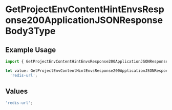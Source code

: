 # GetProjectEnvContentHintEnvsResponse200ApplicationJSONResponseBody3Type

## Example Usage

```typescript
import { GetProjectEnvContentHintEnvsResponse200ApplicationJSONResponseBody3Type } from '@vercel/client/models/operations';

let value: GetProjectEnvContentHintEnvsResponse200ApplicationJSONResponseBody3Type =
  'redis-url';
```

## Values

```typescript
'redis-url';
```
